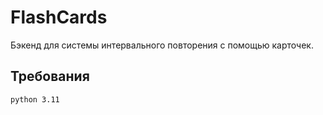 # FlashCards
Бэкенд для системы интервального повторения с помощью карточек.

## Требования
```
python 3.11
```
